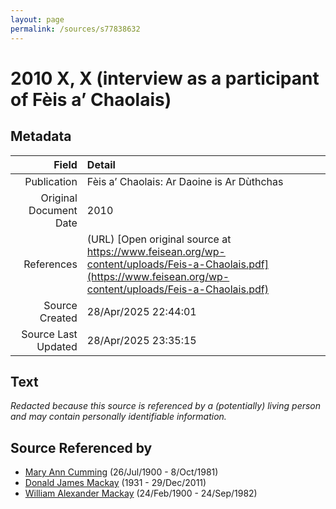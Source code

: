 ```yaml
---
layout: page
permalink: /sources/s77838632
---
```


# 2010 X, X (interview as a participant of Fèis a’ Chaolais)

## Metadata

Field | Detail
---:|:---
Publication | Fèis a’ Chaolais: Ar Daoine is Ar Dùthchas
Original Document Date | 2010
References | (URL) [Open original source at https://www.feisean.org/wp-content/uploads/Feis-a-Chaolais.pdf](https://www.feisean.org/wp-content/uploads/Feis-a-Chaolais.pdf)
Source Created | 28/Apr/2025 22:44:01
Source Last Updated | 28/Apr/2025 23:35:15

## Text

_Redacted because this source is referenced by a (potentially) living person and may contain personally identifiable information._

## Source Referenced by

* [Mary Ann Cumming](../people/@48241984@-mary-ann-cumming-b1900-7-26-d1981-10-8.md) (26/Jul/1900 - 8/Oct/1981)
* [Donald James Mackay](../people/@43065376@-donald-james-mackay-b1931-d2011-12-29.md) (1931 - 29/Dec/2011)
* [William Alexander Mackay](../people/@9383584@-william-alexander-mackay-b1900-2-24-d1982-9-24.md) (24/Feb/1900 - 24/Sep/1982)

